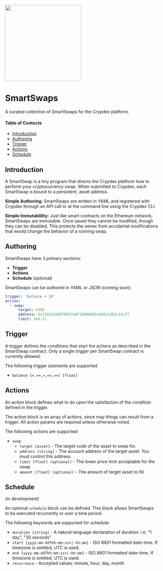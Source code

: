 <img src="http://wallet.crypdex.io/static/img/full-logo.svg" width=250 style="margin-bottom:0px;" />

# SmartSwaps

A curated collection of SmartSwaps for the Crypdex platform.

#### Table of Contects

<!-- START doctoc generated TOC please keep comment here to allow auto update -->
<!-- DON'T EDIT THIS SECTION, INSTEAD RE-RUN doctoc TO UPDATE -->


- [Introduction](#introduction)
- [Authoring](#authoring)
- [Trigger](#trigger)
- [Actions](#actions)
- [Schedule](#schedule)

<!-- END doctoc generated TOC please keep comment here to allow auto update -->

## Introduction

A SmartSwap is a tiny program that directs the Crypdex platform how to perform your cryptocurrency swap. When submitted to Crypdex, each SmartSwap is bound to a persistent, asset address.

**Simple Authoring:** SmartSwaps are written in YAML and registered with Crypdex through an API call or at the command line using the Crypdex CLI.

**Simple Immutablility:** Just like smart contracts on the Ethereum network, SmartSwaps are immutable. Once saved they cannot be modified, though they can be disabled. This protects the owner from accidental modifications that would change the behavior of a running swap.

## Authoring

SmartSwaps have 3 primary sections:

- **Trigger**
- **Actions**
- **Schedule** (optional)

SmartSwaps can be authored in YAML or JSON (coming soon)

```yaml
trigger: 'balance > 10'
action:
  - swap:
      target: GUSD
      address: 0x23b9320d0f0D57bdF32000083aA602e3E6c15cff
      limit: 164.12
```

## Trigger

A trigger defines the conditions that start the actions as described in the SmartSwap contract. Only a single trigger per SmartSwap contract is currently allowed.

The following trigger statments are supported

- `balance [>,>=,<,<=,==] [float]`

## Actions

An action block defines what to do upon the satisfaction of the condition defined in the trigger.

The action block is an array of actions, since may things can result from a trigger. All action params are required unless otherwise noted.

The following actions are supported

- `swap`
  - `target [asset]` - The target code of the asset to swap for.
  - `address [string]` - The account address of the target asset. You must control this address.
  - `limit [float] (optional)` - The lower price limit acceptable for the swap
  - `amount [float] (optional)` - The amount of target asset to fill

## Schedule

(in development)

An optional `schedule` block can be defined. This block allows SmartSwaps to be executed recurrently or over a time period.

The following keywords are supported for schedule:

- `duration [string]` - A natural language declaration of duration: i.e. "1 day", "30 seconds"
- `start [yyyy-mm-ddThh:mm:ss+|-hh:mm]` - ISO 8601 formatted date-time. If timezone is omitted, UTC is used.
- `end [yyyy-mm-ddThh:mm:ss+|-hh:mm]` - ISO 8601 formatted date-time. If timezone is omitted, UTC is used.
- `recurrence` - Accepted values: minute, hour, day, month
